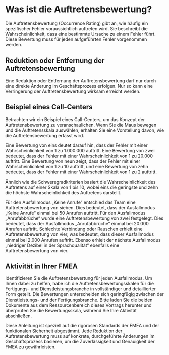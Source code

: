 # Was ist die Auftretensbewertung?

Die Auftretensbewertung (Occurrence Rating) gibt an, wie häufig ein spezifischer Fehler voraussichtlich auftreten wird. Sie beschreibt die Wahrscheinlichkeit, dass eine bestimmte Ursache zu einem Fehler führt. Diese Bewertung muss für jeden aufgeführten Fehler vorgenommen werden.

## Reduktion oder Entfernung der Auftretensbewertung

Eine Reduktion oder Entfernung der Auftretensbewertung darf nur durch eine direkte Änderung im Geschäftsprozess erfolgen. Nur so kann eine Verringerung der Auftretensbewertung wirksam erreicht werden.

## Beispiel eines Call-Centers

Betrachten wir ein Beispiel eines Call-Centers, um das Konzept der Auftretensbewertung zu veranschaulichen. Wenn Sie die Maus bewegen und die Auftretensskala auswählen, erhalten Sie eine Vorstellung davon, wie die Auftretensbewertung erfasst wird.

Eine Bewertung von eins deutet darauf hin, dass der Fehler mit einer Wahrscheinlichkeit von 1 zu 1.000.000 auftritt. Eine Bewertung von zwei bedeutet, dass der Fehler mit einer Wahrscheinlichkeit von 1 zu 20.000 auftritt. Eine Bewertung von neun zeigt, dass der Fehler mit einer Wahrscheinlichkeit von 1 zu 10 auftritt, und eine Bewertung von zehn bedeutet, dass der Fehler mit einer Wahrscheinlichkeit von 1 zu 2 auftritt.

Ähnlich wie die Schweregradkriterien basiert die Wahrscheinlichkeit des Auftretens auf einer Skala von 1 bis 10, wobei eins die geringste und zehn die höchste Wahrscheinlichkeit des Auftretens darstellt.

Für den Ausfallmodus „Keine Anrufe“ entschied das Team eine Auftretensbewertung von sieben. Dies bedeutet, dass der Ausfallmodus „Keine Anrufe“ einmal bei 50 Anrufen auftritt. Für den Ausfallmodus „Anrufabbrüche“ wurde eine Auftretensbewertung von zwei festgelegt. Dies bedeutet, dass der Ausfallmodus „Anrufabbrüche“ einmal bei 20.000 Anrufen auftritt. Schlechte Verbindung oder Rauschen erhielt eine Auftretensbewertung von vier, was bedeutet, dass dieser Ausfallmodus einmal bei 2.000 Anrufen auftritt. Ebenso erhielt der nächste Ausfallmodus „niedriger Dezibel in der Sprachqualität“ ebenfalls eine Auftretensbewertung von vier.

## Aktivität in Ihrer FMEA

Identifizieren Sie die Auftretensbewertung für jeden Ausfallmodus. Um Ihnen dabei zu helfen, habe ich die Auftretensbewertungsskalen für die Fertigungs- und Dienstleistungsbranche in vollständiger und detaillierter Form geteilt. Die Bewertungen unterscheiden sich geringfügig zwischen der Dienstleistungs- und der Fertigungsbranche. Bitte laden Sie die beiden Dokumente aus dem Ressourcenbereich dieses Vortrags herunter und überprüfen Sie die Bewertungsskala, während Sie Ihre Aktivität abschließen.

Diese Anleitung ist speziell auf die rigorosen Standards der FMEA und der funktionalen Sicherheit abgestimmt. Jede Reduktion der Auftretensbewertung muss auf konkrete, durchgeführte Änderungen im Geschäftsprozess basieren, um die Zuverlässigkeit und Genauigkeit der FMEA zu gewährleisten.
